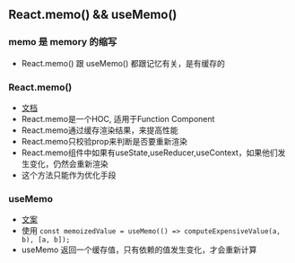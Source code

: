 ## React.memo()  &&  useMemo()

### memo 是 memory 的缩写
* React.memo() 跟 useMemo() 都跟记忆有关，是有缓存的

### React.memo()
* [文档](https://reactjs.org/docs/react-api.html#reactmemo)
* React.memo是一个HOC, 适用于Function Component
* React.memo通过缓存渲染结果，来提高性能
* React.memo只校验prop来判断是否要重新渲染
* React.memo组件中如果有useState,useReducer,useContext，如果他们发生变化，仍然会重新渲染
* 这个方法只能作为优化手段


### useMemo
* [文案](https://reactjs.org/docs/hooks-reference.html#usememo)
* 使用 `const memoizedValue = useMemo(() => computeExpensiveValue(a, b), [a, b]);`
* useMemo 返回一个缓存值，只有依赖的值发生变化，才会重新计算
